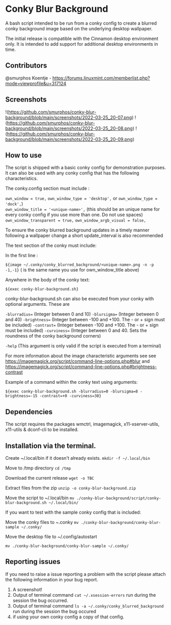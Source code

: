 # Conky Blur Background

A bash script intended to be run from a conky config to create a blurred conky background image based on the underlying desktop wallpaper.

The initial release is compatible with the Cinnamon desktop environment only.
It is intended to add support for additional desktop environments in time.

## Contributors

@smurphos
Koentje - https://forums.linuxmint.com/memberlist.php?mode=viewprofile&u=317124

## Screenshots

!(https://github.com/smurphos/conky-blur-background/blob/main/screenshots/2022-03-25_20-07.png)
!(https://github.com/smurphos/conky-blur-background/blob/main/screenshots/2022-03-25_20-08.png)
!(https://github.com/smurphos/conky-blur-background/blob/main/screenshots/2022-03-25_20-09.png)

## How to use

The script is shipped with a basic conky config for demonstration purposes. It can also be used with any conky config that has the following characteristics.

The conky.config section must include :

`own_window = true,`
`own_window_type = 'desktop',` or `own_window_type = 'dock',`)  
`own_window_title = '<unique-name>',` (this should be an unique name for every conky config if you use more than one. Do not use spaces)
`own_window_transparent = true,`
`own_window_argb_visual = false,`

To ensure the conky blurred background updates in a timely manner following a wallpaper change a short update_interval is also recommended

The text section of the conky must include:

In the first line :

`${image ~/.conky/conky_blurred_background/<unique-name>.png -n -p -1,-1}` (<unique-name> is the same name you use for own_window_title above)

Anywhere in the body of the conky text:

`${exec conky-blur-background.sh}`

conky-blur-background.sh can also be executed from your conky with optional arguments. These are

`-blurradius=` (Integer between 0 and 10)
`-blursigma=` (Integer between 0 and 40)
`-brightness=` (Integer between -100 and +100. The - or + sign must be included)
`-contrast=` (Integer between -100 and +100. The - or + sign must be included)
`-curviness=` (Integer between 0 and 40. Sets the roundness of the conky background corners)

`-help` (This argument is only valid if the script is executed from a terminal)

For more information about the image characteristic arguments see see https://imagemagick.org/script/command-line-options.php#blur
and https://imagemagick.org/script/command-line-options.php#brightness-contrast

Example of a command within the conky text using arguments:

`${exec conky-blur-background.sh -blurradius=0 -blursigma=8 -brightness=-15 -contrast=+0 -curviness=30}`

## Dependencies

The script requires the packages wmctrl, imagemagick, x11-xserver-utils, x11-utils & dconf-cli to be installed.

## Installation via the terminal.

Create  ~/.local/bin if it doesn't already exists.
`mkdir -f ~/.local/bin`

Move to /tmp directory
`cd /tmp`

Download the current release
`wget -o TBC`

Extract files from the zip
`unzip -o conky-blur-background.zip`

Move the script to ~/.local/bin
`mv ./conky-blur-background/script/conky-blur-background.sh ~/.local/bin/`

If you want to test with the sample conky config that is included:

Move the conky files to ~.conky
`mv ./conky-blur-background/conky-blur-sample ~/.conky/`

Move the desktop file to ~/.config/autostart

`mv ./conky-blur-background/conky-blur-sample ~/.conky/`

## Reporting issues

If you need to raise a issue reporting a problem with the script please attach the following information in your bug report.

1) A screenshot!
2) Output of terminal command `cat ~/.xsession-errors` run during the session the bug occurred.
3) Output of terminal command `ls -a ~/.conky/conky_blurred_background` run during the session the bug occured
4) if using your own conky config a copy of that config.
